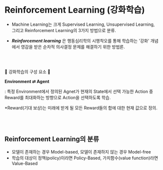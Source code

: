 # Reinforcement Learning (강화학습)

- Machine Learning는 크게 Supervised Learning, Unsupervised Learning, 그리고 Reinforcement Learning의 3가지 방법으로 분류.

- ***Reinforcement learning*** 은 행동심리학의 시행착오를 통해 학습하는 '강화' 개념에서 영감을 받은 순차적 의사결정 문제를 해결하기 위한 방법론.


<br/>
<br/>

👻 강화학습의 구성 요소 👻

 **Environment  ⇄  Agent**

: 특정 Environment에서 정의된 Agnet가 현재의 State에서 선택 가능한 Action 중 Reward를 최대화하는 방향으로 Action을 선택하도록 학습.

*Reward(기대 보상)는 미래에 받게 될 모든 Reward들의 합에 대한 현재 값으로 정의.

<br/>
<br/>

## Reinforcement Learning의 분류

- 모델이 존재하는 경우 Model-based, 모델이 존재하지 않는 경우 Model-free
- 학습의 대상이 정책(policy)이라면 Policy-Based, 가치함수(value function)라면 Value-Based

